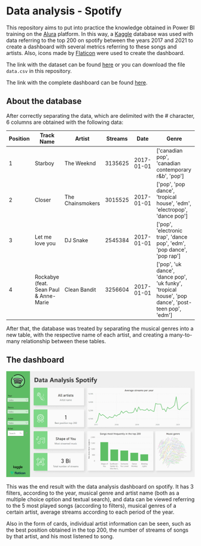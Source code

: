 # Data analysis - Spotify

This repository aims to put into practice the knowledge obtained in Power BI training on the [Alura](https://www.alura.com.br/) platform. In this way, a [Kaggle](https://www.kaggle.com/) database was used with data referring to the top 200 on spotify between the years 2017 and 2021 to create a dashboard with several metrics referring to these songs and artists. Also, icons made by [Flaticon](https://www.flaticon.com/s) were used to create the dashboard.

The link with the dataset can be found [here](https://www.kaggle.com/datasets/ivannatarov/spotify-daily-top-200-songs-with-genres-20172021) or you can download the file `data.csv` in this repository.

The link with the complete dashboard can be found [here](https://app.powerbi.com/view?r=eyJrIjoiZmY5YjA4YjUtODg4MC00MGIxLWJjZTEtMmVkZTg5ODhlYjg4IiwidCI6ImRjYmYyYTFmLTk1MzItNGQ1Ni1hYzQxLTU2MTVlMzhlNTBiNyJ9).

## About the database

After correctly separating the data, which are delimited with the # character, 6 columns are obtained with the following data:

Position   | Track Name                             |Artist           |Streams|Date      |Genre
---------  | ---------------------------------------|-----------------|-------|----------|--------
1          | Starboy                                |The Weeknd       |3135625|2017-01-01|['canadian pop', 'canadian contemporary r&b', 'pop']
2          | Closer                                 |The Chainsmokers |3015525|2017-01-01|['pop', 'pop dance', 'tropical house', 'edm', 'electropop', 'dance pop']
3          | Let me love you                        |DJ Snake         |2545384|2017-01-01|['pop', 'electronic trap', 'dance pop', 'edm', 'pop dance', 'pop rap']
4          | Rockabye (feat. Sean Paul & Anne-Marie |Clean Bandit     |3256604|2017-01-01|['pop', 'uk dance', 'dance pop', 'uk funky', 'tropical house', 'pop dance', 'post-teen pop', 'edm']

After that, the database was treated by separating the musical genres into a new table, with the respective name of each artist, and creating a many-to-many relationship between these tables.

## The dashboard

![img](./img/dash.png)

This was the end result with the data analysis dashboard on spotify. It has 3 filters, according to the year, musical genre and artist name (both as a multiple choice option and textual search), and data can be viewed referring to the 5 most played songs (according to filters), musical genres of a certain artist, average streams according to each period of the year.

Also in the form of cards, individual artist information can be seen, such as the best position obtained in the top 200, the number of streams of songs by that artist, and his most listened to song.

